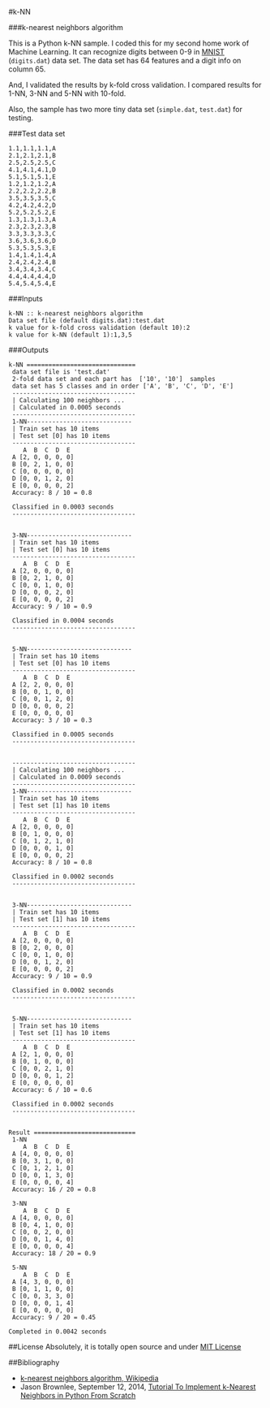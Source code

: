 #k-NN

###k-nearest neighbors algorithm

This is a Python k-NN sample. I coded this for my  second home work of Machine Learning.
It can recognize digits between 0-9 in [MNIST](http://yann.lecun.com/exdb/mnist/) (`digits.dat`) data set.
The data set has 64 features and a digit info on column 65.

And, I validated the results by k-fold cross validation.
I compared results for 1-NN, 3-NN and 5-NN with 10-fold.

Also, the sample has two more tiny data set (`simple.dat`, `test.dat`) for testing.

###Test data set

    1.1,1.1,1.1,A
    2.1,2.1,2.1,B
    2.5,2.5,2.5,C
    4.1,4.1,4.1,D
    5.1,5.1,5.1,E
    1.2,1.2,1.2,A
    2.2,2.2,2.2,B
    3.5,3.5,3.5,C
    4.2,4.2,4.2,D
    5.2,5.2,5.2,E
    1.3,1.3,1.3,A
    2.3,2.3,2.3,B
    3.3,3.3,3.3,C
    3.6,3.6,3.6,D
    5.3,5.3,5.3,E
    1.4,1.4,1.4,A
    2.4,2.4,2.4,B
    3.4,3.4,3.4,C
    4.4,4.4,4.4,D
    5.4,5.4,5.4,E

###Inputs

    k-NN :: k-nearest neighbors algorithm
    Data set file (default digits.dat):test.dat
    k value for k-fold cross validation (default 10):2
    k value for k-NN (default 1):1,3,5

###Outputs

    k-NN ==============================
     data set file is 'test.dat'
     2-fold data set and each part has  ['10', '10']  samples
     data set has 5 classes and in order ['A', 'B', 'C', 'D', 'E']
     ----------------------------------
     | Calculating 100 neighbors ...
     | Calculated in 0.0005 seconds
     ----------------------------------
     1-NN-----------------------------
     | Train set has 10 items
     | Test set [0] has 10 items
     ----------------------------------
        A  B  C  D  E
     A [2, 0, 0, 0, 0]
     B [0, 2, 1, 0, 0]
     C [0, 0, 0, 0, 0]
     D [0, 0, 1, 2, 0]
     E [0, 0, 0, 0, 2]
     Accuracy: 8 / 10 = 0.8

     Classified in 0.0003 seconds
     ----------------------------------


     3-NN-----------------------------
     | Train set has 10 items
     | Test set [0] has 10 items
     ----------------------------------
        A  B  C  D  E
     A [2, 0, 0, 0, 0]
     B [0, 2, 1, 0, 0]
     C [0, 0, 1, 0, 0]
     D [0, 0, 0, 2, 0]
     E [0, 0, 0, 0, 2]
     Accuracy: 9 / 10 = 0.9

     Classified in 0.0004 seconds
     ----------------------------------


     5-NN-----------------------------
     | Train set has 10 items
     | Test set [0] has 10 items
     ----------------------------------
        A  B  C  D  E
     A [2, 2, 0, 0, 0]
     B [0, 0, 1, 0, 0]
     C [0, 0, 1, 2, 0]
     D [0, 0, 0, 0, 2]
     E [0, 0, 0, 0, 0]
     Accuracy: 3 / 10 = 0.3

     Classified in 0.0005 seconds
     ----------------------------------


     ----------------------------------
     | Calculating 100 neighbors ...
     | Calculated in 0.0009 seconds
     ----------------------------------
     1-NN-----------------------------
     | Train set has 10 items
     | Test set [1] has 10 items
     ----------------------------------
        A  B  C  D  E
     A [2, 0, 0, 0, 0]
     B [0, 1, 0, 0, 0]
     C [0, 1, 2, 1, 0]
     D [0, 0, 0, 1, 0]
     E [0, 0, 0, 0, 2]
     Accuracy: 8 / 10 = 0.8

     Classified in 0.0002 seconds
     ----------------------------------


     3-NN-----------------------------
     | Train set has 10 items
     | Test set [1] has 10 items
     ----------------------------------
        A  B  C  D  E
     A [2, 0, 0, 0, 0]
     B [0, 2, 0, 0, 0]
     C [0, 0, 1, 0, 0]
     D [0, 0, 1, 2, 0]
     E [0, 0, 0, 0, 2]
     Accuracy: 9 / 10 = 0.9

     Classified in 0.0002 seconds
     ----------------------------------


     5-NN-----------------------------
     | Train set has 10 items
     | Test set [1] has 10 items
     ----------------------------------
        A  B  C  D  E
     A [2, 1, 0, 0, 0]
     B [0, 1, 0, 0, 0]
     C [0, 0, 2, 1, 0]
     D [0, 0, 0, 1, 2]
     E [0, 0, 0, 0, 0]
     Accuracy: 6 / 10 = 0.6

     Classified in 0.0002 seconds
     ----------------------------------


    Result ============================
     1-NN
        A  B  C  D  E
     A [4, 0, 0, 0, 0]
     B [0, 3, 1, 0, 0]
     C [0, 1, 2, 1, 0]
     D [0, 0, 1, 3, 0]
     E [0, 0, 0, 0, 4]
     Accuracy: 16 / 20 = 0.8

     3-NN
        A  B  C  D  E
     A [4, 0, 0, 0, 0]
     B [0, 4, 1, 0, 0]
     C [0, 0, 2, 0, 0]
     D [0, 0, 1, 4, 0]
     E [0, 0, 0, 0, 4]
     Accuracy: 18 / 20 = 0.9

     5-NN
        A  B  C  D  E
     A [4, 3, 0, 0, 0]
     B [0, 1, 1, 0, 0]
     C [0, 0, 3, 3, 0]
     D [0, 0, 0, 1, 4]
     E [0, 0, 0, 0, 0]
     Accuracy: 9 / 20 = 0.45

    Completed in 0.0042 seconds


##License
Absolutely, it is totally open source and under [MIT License](https://github.com/gokercebeci/ann/blob/master/LICENSE.md "MIT License")

##Bibliography
  *  [k-nearest neighbors algorithm, Wikipedia](https://en.wikipedia.org/wiki/K-nearest_neighbors_algorithm)
  *  Jason Brownlee, September 12, 2014, [Tutorial To Implement k-Nearest Neighbors in Python From Scratch](http://machinelearningmastery.com/tutorial-to-implement-k-nearest-neighbors-in-python-from-scratch/)
